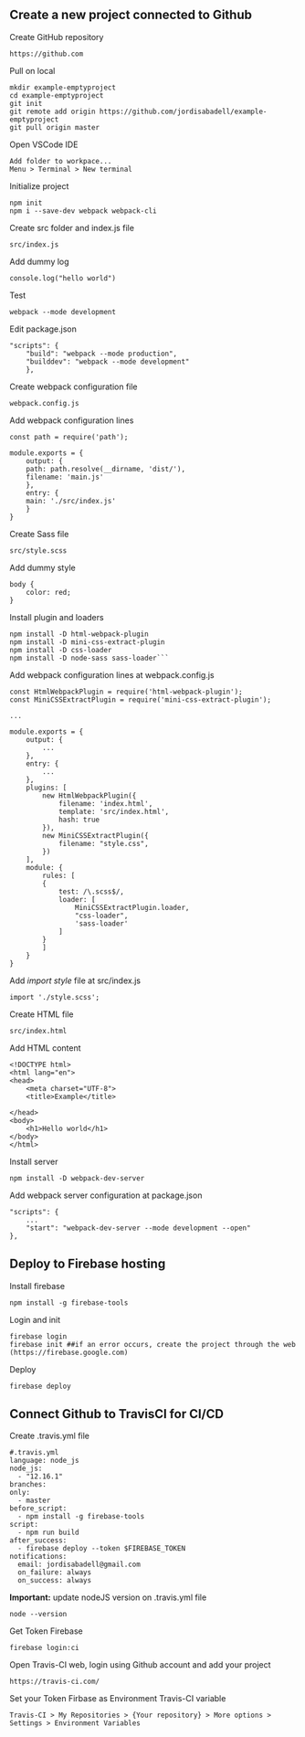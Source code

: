 ## Create a new project connected to Github

Create GitHub repository
```
https://github.com
```

Pull on local
```
mkdir example-emptyproject
cd example-emptyproject
git init
git remote add origin https://github.com/jordisabadell/example-emptyproject
git pull origin master
```

Open VSCode IDE
```
Add folder to workpace...
Menu > Terminal > New terminal
```

Initialize project
```
npm init
npm i --save-dev webpack webpack-cli
```

Create src folder and index.js file
```
src/index.js
```

Add dummy log
```
console.log("hello world")
```

Test
```
webpack --mode development
```

Edit package.json
```
"scripts": {
	"build": "webpack --mode production",
	"builddev": "webpack --mode development"
	},
```
 
Create webpack configuration file
```
webpack.config.js
```
	
Add webpack configuration lines
```
const path = require('path');

module.exports = {
	output: {
	path: path.resolve(__dirname, 'dist/'),
	filename: 'main.js'
	},
	entry: {
	main: './src/index.js'
	}
}
```

Create Sass file
```
src/style.scss
```
	
Add dummy style
```
body {
	color: red;
}
```
	
Install plugin and loaders
```
npm install -D html-webpack-plugin
npm install -D mini-css-extract-plugin
npm install -D css-loader
npm install -D node-sass sass-loader```
```
Add webpack configuration lines at webpack.config.js
```
const HtmlWebpackPlugin = require('html-webpack-plugin');
const MiniCSSExtractPlugin = require('mini-css-extract-plugin');

...

module.exports = {
	output: {
		...
	},
	entry: {
		...
	},
	plugins: [
		new HtmlWebpackPlugin({  
			filename: 'index.html',
			template: 'src/index.html',
			hash: true
		}),
		new MiniCSSExtractPlugin({
			filename: "style.css",
		})
	],
	module: {
		rules: [
		{ 
			test: /\.scss$/, 
			loader: [
				MiniCSSExtractPlugin.loader,
				"css-loader",
				'sass-loader'
			]
		}
		]
	}
}
```

Add *import style* file at src/index.js
```
import './style.scss';
```
	
Create HTML file
```
src/index.html
```
	
Add HTML content
```
<!DOCTYPE html>
<html lang="en">
<head>
	<meta charset="UTF-8">
	<title>Example</title>
	
</head>
<body>
	<h1>Hello world</h1>
</body>
</html>
```
	
Install server 
```
npm install -D webpack-dev-server
```
	
Add webpack server configuration at package.json
```
"scripts": {
	...
	"start": "webpack-dev-server --mode development --open"
},
```

## Deploy to Firebase hosting

Install firebase
```
npm install -g firebase-tools
```

Login and init
```
firebase login
firebase init ##if an error occurs, create the project through the web (https://firebase.google.com)
```

Deploy
```
firebase deploy
```

## Connect Github to TravisCI for CI/CD

Create .travis.yml file
```
#.travis.yml
language: node_js
node_js:
  - "12.16.1"
branches:
only:
  - master
before_script:
  - npm install -g firebase-tools
script:
  - npm run build 
after_success:
  - firebase deploy --token $FIREBASE_TOKEN
notifications:
  email: jordisabadell@gmail.com
  on_failure: always
  on_success: always
```

**Important:** update nodeJS version on .travis.yml file
```
node --version
```

Get Token Firebase 
```
firebase login:ci
```

Open Travis-CI web, login using Github account and add your project
```
https://travis-ci.com/
```

Set your Token Firbase as Environment Travis-CI variable
```
Travis-CI > My Repositories > {Your repository} > More options > Settings > Environment Variables
```